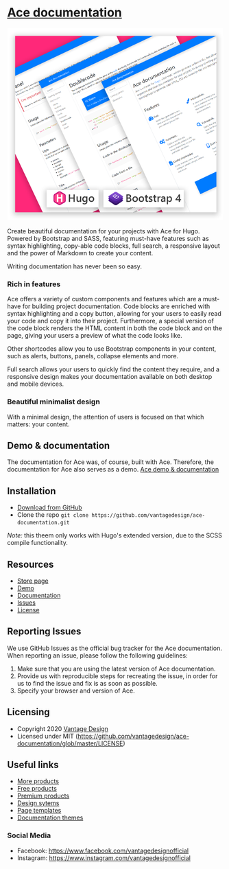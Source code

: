 # [Ace documentation](https://docs.vantage-design.com/ace)

![Product thumbnail](https://github.com/vantagedesign/assets/blob/master/ace-documentation/ace-thumbnail-shadow.png)

Create beautiful documentation for your projects with Ace for Hugo. Powered by Bootstrap and SASS, featuring must-have features such as syntax highlighting, copy-able code blocks, full search, a responsive layout and the power of Markdown to create your content. 

Writing documentation has never been so easy.

### Rich in features
Ace offers a variety of custom components and features which are a must-have for building project documentation. Code blocks are enriched with syntax highlighting and a copy button, allowing for your users to easily read your code and copy it into their project. Furthermore, a special version of the code block renders the HTML content in both the code block and on the page, giving your users a preview of what the code looks like.

Other shortcodes allow you to use Bootstrap components in your content, such as alerts, buttons, panels, collapse elements and more.

Full search allows your users to quickly find the content they require, and a responsive design makes your documentation available on both desktop and mobile devices.

### Beautiful minimalist design
With a minimal design, the attention of users is focused on that which matters: your content. 



## Demo & documentation
The documentation for Ace was, of course, built with Ace. Therefore, the documentation for Ace also serves as a demo.
[Ace demo & documentation](https://docs.vantage-design.com/ace)



## Installation

- [Download from GitHub](https://github.com/vantagedesign/ace-documentation/releases)
- Clone the repo `git clone https://github.com/vantagedesign/ace-documentation.git`

*Note:* this theem only works with Hugo's extended version, due to the SCSS compile functionality. 


## Resources

- [Store page](https://vantage-design.com/products/documentation-themes/4/ace-documentation)
- [Demo](https://docs.vantage-design.com/ace)
- [Documentation](https://docs.vantage-design.com/ace)
- [Issues](https://github.com/vantagedesign/ace-documentation/issues)
- [License](https://github.com/vantagedesign/ace-documentation/blob/master/LICENSE)


## Reporting Issues

We use GitHub Issues as the official bug tracker for the Ace documentation. When reporting an issue, please follow the following guidelines:

1. Make sure that you are using the latest version of Ace documentation.
2. Provide us with reproducible steps for recreating the issue, in order for us to find the issue and fix is as soon as possible.
3. Specify your browser and version of Ace.


## Licensing

- Copyright 2020 [Vantage Design](https://vantage-design.com)
- Licensed under MIT (https://github.com/vantagedesign/ace-documentation/glob/master/LICENSE)

## Useful links

- [More products](https://vantage-design.com)
- [Free products](https://vantage-design.com/products/free-products/)
- [Premium products](https://vantage-design.com/products/premium-products/)
- [Design sytems](https://vantage-design.com/products/design-systems/)
- [Page templates](https://vantage-design.com/products/page-templates/)
- [Documentation themes](https://vantage-design.com/products/documentation-themes/)

### Social Media

- Facebook: <https://www.facebook.com/vantagedesignofficial>
- Instagram: <https://www.instagram.com/vantagedesignofficial>